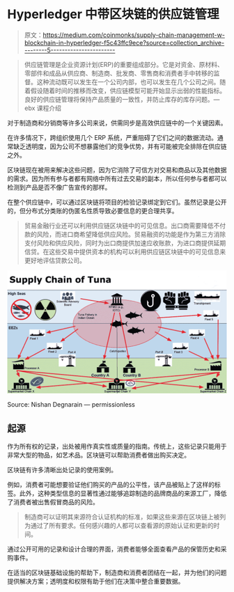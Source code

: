 # Hyperledger 中带区块链的供应链管理

> 原文：<https://medium.com/coinmonks/supply-chain-management-w-blockchain-in-hyperledger-f5c43ffc9ece?source=collection_archive---------5----------------------->

> 供应链管理是企业资源计划(ERP)的重要组成部分。它是对资金、原材料、零部件和成品从供应商、制造商、批发商、零售商和消费者手中转移的监督。这种流动既可以发生在一个公司内部，也可以发生在几个公司之间。随着假设随着时间的推移而改变，供应链模型可能开始显示出弱的性能指标。良好的供应链管理将保持产品质量的一致性，并防止库存的库存问题。— ebx 课程介绍

对于制造商和分销商等许多公司来说，供需同步是高效供应链中的一个关键因素。

在许多情况下，跨组织使用几个 ERP 系统，严重阻碍了它们之间的数据流动。通常缺乏透明度，因为公司不想暴露他们的竞争优势，并有可能被完全排除在供应链之外。

区块链现在被用来解决这些问题，因为它消除了可信方对交易和商品以及其他数据的需求。因为所有参与者都有网络中所有过去交易的副本，所以任何参与者都可以检测到产品是否不像广告宣传的那样。

在整个供应链中，可以通过区块链将项目的检验记录绑定到它们。虽然记录是公开的，但分布式分类账的伪匿名性质导致必要信息的更合理共享。

> 贸易金融行业还可以利用供应链区块链中的可见信息。出口商需要降低不付款的风险，而进口商希望降低供应风险。贸易融资的功能是作为第三方消除支付风险和供应风险，同时为出口商提供加速应收账款，为进口商提供延期信贷。在这些交易中提供资本的机构可以利用供应链区块链中的可见信息来更好地评估贷款公司。

![](img/77760fec25c96fa7736395c1c3f7863a.png)

Source: Nishan Degnarain — permissionless

## 起源

作为所有权的记录，出处被用作真实性或质量的指南。传统上，这些记录只能用于非常大型的物品，如艺术品。区块链可以帮助消费者做出购买决定。

区块链有许多清晰出处记录的使用案例。

例如，消费者可能想要验证他们购买的产品的公平性，该产品被贴上了这样的标签。此外，这种类型信息的显著性通过能够追踪制造的品牌商品的来源工厂，降低了消费者被出售假冒商品的风险。

> 制造商可以证明其来源符合认证机构的标准，如果这些来源在区块链上被列为通过了所有要求。任何感兴趣的人都可以查看源的原始认证和更新的时间。

通过公开可用的记录和设计合理的界面，消费者能够全面查看产品的保管历史和采购事件。

在适当的区块链基础设施的帮助下，制造商和消费者团结在一起，并为他们的问题提供解决方案；透明度和权限有助于他们在决策中整合重要数据。